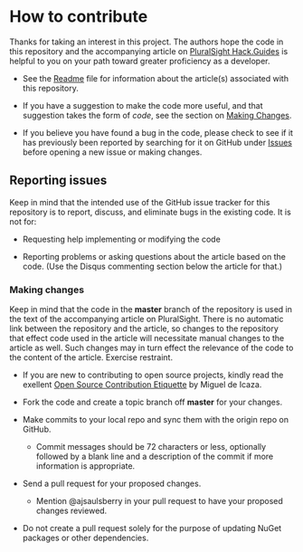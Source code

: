 # How to contribute

Thanks for taking an interest in this project. The authors hope the code in this repository and the accompanying article on [PluralSight Hack.Guides](https://www.pluralsight.com/guides) is helpful to you on your path toward greater proficiency as a developer.

* See the [Readme](Readme.md) file for information about the article(s) associated with this repository.

* If you have a suggestion to make the code more useful, and that suggestion takes the form of *code*, see the section on [Making Changes](#making-changes).

* If you believe you have found a bug in the code, please check to see if it has previously been reported by searching for it on GitHub under [Issues](https://github.com/ajsaulsberry/BlipValidateCode/issues) before opening a new issue or making changes.

## Reporting issues

Keep in mind that the intended use of the GitHub issue tracker for this repository is to report, discuss, and eliminate bugs in the existing code. It is not for:

* Requesting help implementing or modifying the code

* Reporting problems or asking questions about the article based on the code. (Use the Disqus commenting section below the article for that.)

### Making changes

Keep in mind that the code in the **master** branch of the repository is used in the text of the accompanying article on PluralSight. There is no automatic link between the repository and the article, so changes to the repository that effect code used in the article will necessitate manual changes to the article as well. Such changes may in turn effect the relevance of the code to the content of the article. Exercise restraint.

* If you are new to contributing to open source projects, kindly read the exellent [Open Source Contribution Etiquette](http://tirania.org/blog/archive/2010/Dec-31.htm) by Miguel de Icaza.

* Fork the code and create a topic branch off **master** for your changes.

* Make commits to your local repo and sync them with the origin repo on GitHub.

  * Commit messages should be 72 characters or less, optionally followed by a blank line and a description of the commit if more information is appropriate.

* Send a pull request for your proposed changes.

  * Mention @ajsaulsberry in your pull request to have your proposed changes reviewed.

* Do not create a pull request solely for the purpose of updating NuGet packages or other dependencies.